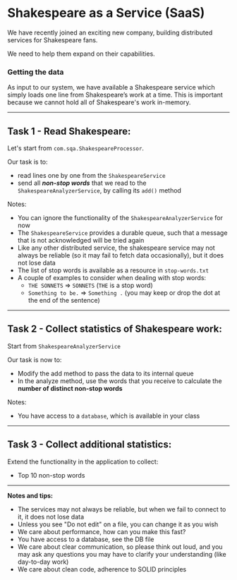 # Shakespeare as a Service (SaaS)

We have recently joined an exciting new company, building distributed services for Shakespeare fans.

We need to help them expand on their capabilities.

### Getting the data

As input to our system, we have available a Shakespeare service which simply loads one line from Shakespeare’s work at a time.
This is important because we cannot hold all of Shakespeare's work in-memory.

----
## Task 1 - Read Shakespeare:

Let's start from `com.sqa.ShakespeareProcessor`.

Our task is to:
- read lines one by one from the `ShakespeareService`
- send all _**non-stop words**_ that we read to the `ShakespeareAnalyzerService`, by calling its `add()` method

Notes:
- You can ignore the functionality of the `ShakespeareAnalyzerService` for now
- The `ShakespeareService` provides a durable queue, such that a message that is not acknowledged will be tried again
- Like any other distributed service, the shakespeare service may not always be reliable (so it may fail to fetch data occasionally), but it does not lose data
- The list of stop words is available as a resource in `stop-words.txt`
- A couple of examples to consider when dealing with stop words:
  - `THE SONNETS` => `SONNETS` (`THE` is a stop word)
  - `Something to be.` => `Something .` (you may keep or drop the dot at the end of the sentence)
 
----
## Task 2 - Collect statistics of Shakespeare work:

Start from `ShakespeareAnalyzerService`

Our task is now to:
- Modify the add method to pass the data to its internal queue
- In the analyze method, use the words that you receive to calculate the **number of distinct non-stop words**

Notes:
- You have access to a `database`, which is available in your class

----
## Task 3 - Collect additional statistics:

Extend the functionality in the application to collect:
- Top 10 non-stop words

----
**Notes and tips:**
* The services may not always be reliable, but when we fail to connect to it, it does not lose data
* Unless you see "Do not edit" on a file, you can change it as you wish
* We care about performance, how can you make this fast?
* You have access to a database, see the DB file
* We care about clear communication, so please think out loud, and you may ask any questions you may have to clarify your understanding (like day-to-day work)
* We care about clean code, adherence to SOLID principles
